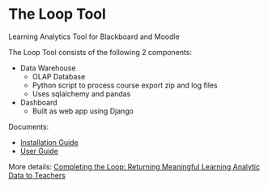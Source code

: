 # The Loop Tool
Learning Analytics Tool for Blackboard and Moodle

The Loop Tool consists of the following 2 components:
* Data Warehouse
  * OLAP Database
  * Python script to process course export zip and log files
  * Uses sqlalchemy and pandas
* Dashboard
  * Built as web app using Django

Documents:
* [Installation Guide](http://melbourne-cshe.unimelb.edu.au/__data/assets/pdf_file/0006/2033898/LoopTool_InstallationGuide.pdf)
* [User Guide](http://melbourne-cshe.unimelb.edu.au/__data/assets/pdf_file/0005/2033627/LoopTool_UserGuide.pdf)

More details: [Completing the Loop: Returning Meaningful Learning Analytic Data to Teachers](http://melbourne-cshe.unimelb.edu.au/research/edutech/completing-the-loop)

